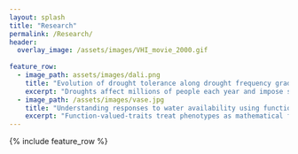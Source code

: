 ```yaml
---      
layout: splash
title: "Research"
permalink: /Research/
header:
  overlay_image: /assets/images/VHI_movie_2000.gif
 
feature_row:
  - image_path: assets/images/dali.png
    title: "Evolution of drought tolerance along drought frequency gradient"
    excerpt: "Droughts affect millions of people each year and impose strong natural selection. In the [lab of John Mckay](http://www.mckaylab.colostate.edu/) at Colorado State, I study the evolution of drought tolerance traits and genes along a remotely sensed historic drought frequency gradient in *Arabidopsis thaliana*."
  - image_path: /assets/images/vase.jpg
    title: "Understanding responses to water availability using function-valued-traits"
    excerpt: "Function-valued-traits treat phenotypes as mathematical functions related to development or environment. With [Dave Des Marais](https://www.arboretum.harvard.edu/people/david-des-marais/) at Harvard University, I am applying a function-valued-trait apporoach to understand genetic and interspecific variation in responses to a continuous water availability gradient in *Brachypodium*.  "
---
```


{% include feature_row %}

